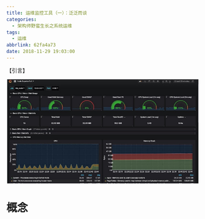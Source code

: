 ```yaml
---
title: 运维监控工具（一）：泛泛而谈
categories:
  - 架构师野蛮生长之系统运维
tags:
  - 运维
abbrlink: 62fa4a73
date: 2018-11-29 19:03:00
---
```

【引言】
<div align=center><img src="https://github.com/ttfisher/images/raw/master/public/000029.jpg" width="500"/></div>
<!-- more -->

# 概念
